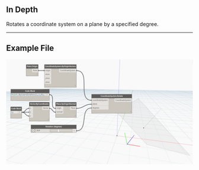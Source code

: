 ## In Depth
Rotates a coordinate system on a plane by a specified degree.
___
## Example File

![Rotate (plane, degrees)](./Autodesk.DesignScript.Geometry.CoordinateSystem.Rotate(plane,%20degrees)_img.jpg)

